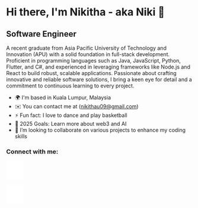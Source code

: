 # Hi there, I'm Nikitha - aka Niki 👋 

## Software Engineer 

A recent graduate from Asia Pacific University of Technology and Innovation (APU) with a solid foundation in full-stack development. Proficient in programming languages such as Java, JavaScript, Python, Flutter, and C#, and experienced in leveraging frameworks like Node.js and React to build robust, scalable applications. Passionate about crafting innovative and reliable software solutions, I bring a keen eye for detail and a commitment to continuous learning to every project.


- 🌍  I'm based in Kuala Lumpur, Malaysia
- ✉️  You can contact me at (nikithau09@gmail.com)
- ⚡ Fun fact: I love to dance and play basketball
- 🥅 2025 Goals: Learn more about web3 and AI
- 💞️ I’m looking to collaborate on various projects to enhance my coding skills


### Connect with me:

[![website](./img/linkedin-dark.svg)](www.linkedin.com/in/nikitha-upadhya-020911u)
&nbsp;&nbsp;

[![website](./img/discord-dark.svg)](https://discord.com/channels/@me)
&nbsp;&nbsp;

<!---
NikithaUpadhya/NikithaUpadhya is a ✨ special ✨ repository because its `README.md` (this file) appears on your GitHub profile.
You can click the Preview link to take a look at your changes.
--->

